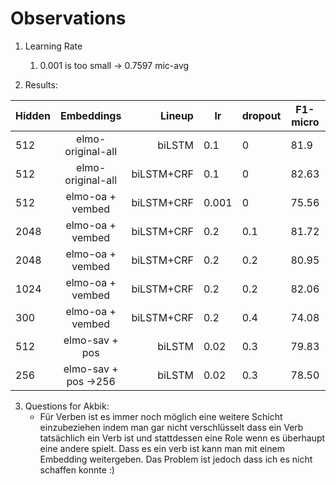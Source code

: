 # Observations

1. Learning Rate 
    1. 0.001 is too small -> 0.7597 mic-avg

2. Results:

| Hidden        | Embeddings		| Lineup 	| lr 	|dropout |F1-micro|Accuracy|
| ------------- |:-------------:	| -------------:|-------|--------|--------|--------| 
| 512      	| elmo-original-all  	| biLSTM 	|0.1 	|   0	 |81.9    |90      |
| 512		| elmo-original-all    	| biLSTM+CRF 	|0.1 	|   0	 |82.63   |90.4    |  
| 512		| elmo-oa + vembed	| biLSTM+CRF	|0.001	|   0	 |75.56	  |77.34   |
| 2048		| elmo-oa + vembed 	| biLSTM+CRF	|0.2	|  0.1   |81.72   |83.21   |  
| 2048		| elmo-oa + vembed 	| biLSTM+CRF	|0.2	|  0.2   |80.95   |82.53   |
| 1024		| elmo-oa + vembed 	| biLSTM+CRF	|0.2	|  0.2   |82.06   |83.61   |
| 300		| elmo-oa + vembed	| biLSTM+CRF	|0.2	|  0.4	 |74.08	  |76.05   |
| 512		| elmo-sav + pos	| biLSTM	|0.02	|  0.3	 |79.83	  |81.16   |
| 256		| elmo-sav + pos ->256	| biLSTM	|0.02	|  0.3	 |78.50	  |80.09   |


3. Questions for Akbik:
	+ Für Verben ist es immer noch möglich eine weitere Schicht einzubeziehen indem man gar nicht verschlüsselt dass ein Verb tatsächlich ein Verb ist und stattdessen eine Role wenn es überhaupt eine andere spielt. Dass es ein verb ist kann man mit einem Embedding weitergeben. Das Problem ist jedoch dass ich es nicht schaffen konnte :)
